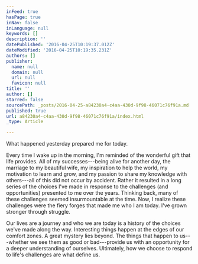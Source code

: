 ```yaml
---
inFeed: true
hasPage: true
inNav: false
inLanguage: null
keywords: []
description: ''
datePublished: '2016-04-25T10:19:37.012Z'
dateModified: '2016-04-25T10:19:35.231Z'
authors: []
publisher:
  name: null
  domain: null
  url: null
  favicon: null
title: ''
author: []
starred: false
sourcePath: _posts/2016-04-25-a84230a4-c4aa-430d-9f98-46071c76f91a.md
published: true
url: a84230a4-c4aa-430d-9f98-46071c76f91a/index.html
_type: Article

---
```

What happened yesterday prepared me for today. 

Every time I wake up in the morning, I'm reminded of
the wonderful gift that life provides. All of my successes---being alive for
another day, the marriage to my beautiful wife, my inspiration to help the
world, my motivation to learn and grow, and my passion to share my knowledge with
others---all of this did not occur by accident. Rather it resulted in a long
series of the choices I've made in response to the challenges (and opportunities)
presented to me over the years. Thinking back, many of these challenges seemed
insurmountable at the time. Now, I realize these challenges were the fiery
forges that made me who I am today. I've grown stronger through struggle. 

Our lives are a journey and who we are today is a history
of the choices we've made along the way. Interesting things happen at the edges
of our comfort zones. A great mystery lies beyond. The things that happen to
us---whether we see them as good or bad---provide us with an opportunity for a
deeper understanding of ourselves. Ultimately, how we choose to respond to life's
challenges are what define us.
